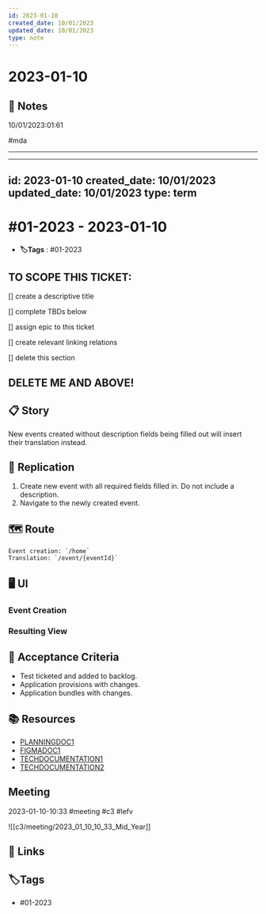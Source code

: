 ```yaml
---
id: 2023-01-10
created_date: 10/01/2023
updated_date: 10/01/2023
type: note
---
```


# 2023-01-10

## 📝 Notes

10/01/2023:01:61

#mda 

---
---
id: 2023-01-10
created_date: 10/01/2023
updated_date: 10/01/2023
type: term
---

# #01-2023 - 2023-01-10

- **🏷️Tags** : #01-2023

## TO SCOPE THIS TICKET:

[] create a descriptive title

[] complete TBDs below

[] assign epic to this ticket

[] create relevant linking relations

[] delete this section

## DELETE ME AND ABOVE!

## 📋 Story

New events created without description fields being filled out will insert their translation instead.

## 🐛 Replication

1. Create new event with all required fields filled in. Do not include a description.
2. Navigate to the newly created event.

## 🗺 Route

	Event creation: `/home`
	Translation: `/event/{eventId}`

## 🖥 UI

### Event Creation

### Resulting View

## 🔨 Acceptance Criteria

- Test ticketed and added to backlog.
- Application provisions with changes.
- Application bundles with changes.

## 📚 Resources

- [PLANNINGDOC1](WWWDOTEXAMPLEDOTCOM)
- [FIGMADOC1](WWWDOTEXAMPLEDOTCOM)
- [TECHDOCUMENTATION1](WWWDOTEXAMPLEDOTCOM)
- [TECHDOCUMENTATION2](WWWDOTEXAMPLEDOTCOM)

## Meeting

2023-01-10-10:33
#meeting #c3 #lefv 

![[c3/meeting/2023_01_10_10_33_Mid_Year]] 

## 🔗 Links

## **🏷️Tags**

- #01-2023
